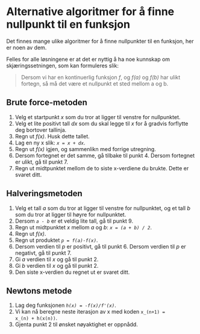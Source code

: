 # Alternative algoritmer for å finne nullpunkt til en funksjon

Det finnes mange ulike algoritmer for å finne nullpunkter til en funksjon, her er noen av dem. 

Felles for alle løsningene er at det er nyttig å ha noe kunnskap om skjæringssetningen, som kan formuleres slik: 

> Dersom vi har en kontinuerlig funksjon _f_, og _f(a)_ og _f(b)_ har ulikt fortegn, så må det være et nullpunkt et sted mellom a og b.

## Brute force-metoden

1. Velg et startpunkt _x_ som du tror at ligger til venstre for nullpunktet.
2. Velg et lite positivt tall _dx_ som du skal legge til _x_ for å gradvis forflytte deg bortover tallinja.
3. Regn ut _f(x)_. Husk dette tallet.
4. Lag en ny x slik: <code>_x&nbsp;= x&nbsp;+&nbsp;dx_</code>.
5. Regn ut _f(x)_ igjen, og sammenlikn med forrige utregning. 
6. Dersom fortegnet er det samme, gå tilbake til punkt 4. Dersom fortegnet er ulikt, gå til punkt 7.
7. Regn ut midtpunktet mellom de to siste x-verdiene du brukte. Dette er svaret ditt.

## Halveringsmetoden

1. Velg et tall _a_ som du tror at ligger til venstre for nullpunktet, og et tall _b_ som du tror at ligger til høyre for nullpunktet.
2. Dersom <code>_a&nbsp;-&nbsp;b_</code> er et veldig lite tall, gå til punkt 9.
3. Regn ut midtpunktet _x_ mellom _a_ og _b_: <code>_x&nbsp;=&nbsp;(a&nbsp;+&nbsp;b)&nbsp;/&nbsp;2_</code>.
4. Regn ut _f(x)_. 
5. Regn ut produktet <code>_p&nbsp;=&nbsp;f(a)&middot;f(x)_</code>.
6. Dersom verdien til _p_ er positivt, gå til punkt 6. Dersom verdien til _p_ er negativt, gå til punkt 7.
7. Gi _a_ verdien til _x_ og gå til punkt 2.
8. Gi _b_ verdien til _x_ og gå til punkt 2.
9. Den siste x-verdien du regnet ut er svaret ditt.

## Newtons metode

1. Lag deg funksjonen <code>_h(x) = -f(x)/f'(x)_</code>.
2. Vi kan nå beregne neste iterasjon av x med koden <code>x_(n+1) = x_(n) + h(x(n))</code>.
3. Gjenta punkt 2 til ønsket nøyaktighet er oppnådd.